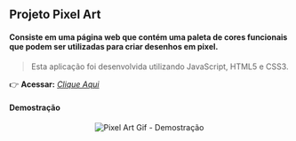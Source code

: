 ## Projeto Pixel Art

#### Consiste em uma página web que contém uma paleta de cores funcionais que podem ser utilizadas para criar desenhos em pixel.
> Esta aplicação foi desenvolvida utilizando JavaScript, HTML5 e CSS3.

:point_right: **Acessar:** _[Clique Aqui](https://guilherme-ac-fernandes.github.io/pixel-art/)_

#### Demostração
<p align="center">
  <img src="https://github.com/guilherme-ac-fernandes/trybe-projetos/blob/main/pixel-art/pixel-art.gif" alt="Pixel Art Gif - Demostração"/>
</p>

